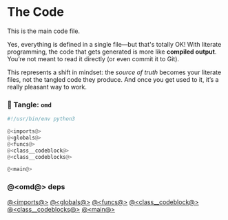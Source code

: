 # The Code

This is the main code file.

Yes, everything is defined in a single file—but that's totally OK! With literate programming, the code that gets generated is more like **compiled output**. You’re not meant to read it directly (or even commit it to Git).

This represents a shift in mindset: the *source of truth* becomes your literate files, not the tangled code they produce. And once you get used to it, it’s a really pleasant way to work.

### 🔗 Tangle: `omd`

```python {tangle=omd}
#!/usr/bin/env python3

@<imports@>
@<globals@>
@<funcs@>
@<class__codeblock@>
@<class__codeblocks@>

@<main@>
```

### @<omd@> deps

[@<imports@>](imports.o.md)
[@<globals@>](globals.o.md)
[@<funcs@>](func.o.md)
[@<class__codeblock@>](class_code_block.o.md)
[@<class__codeblocks@>](class_code_blocks.o.md)
[@<main@>](main.o.md)
